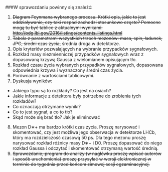 ###W sprawozdaniu powinny się znaleźć: 
1. <del>Diagram Feynmana wybranego procesu. Krótki opis, jakie to jest oddziaływanie, czy taki rozpad 
zachodzi stosunkowo często? Pomocne mogą tu być tablice z aktualnymi wynikami: 
http://pdg.lbl.gov/2016/listings/contents_listings.html</del>
2. <del>Tabela z parametrami wszystkich trzech mezonów: 
   masa, spin, ładunek, JPC, średni czas życia,</del> średnia droga w detektorze.
3. Opis kryteriów pozwalających na wybranie przypadków sygnałowych.
4. Rozkład masy niezmienniczej przypadków sygnałowych wraz z dopasowaną krzywą Gaussa z wielomianem opisującym tło.
5. Rozkład czasu życia wybranych przypadków sygnałowych, dopasowana odpowiednia krzywa i wyznaczony średni czas życia. 
6. Porównanie z wartościami tablicowymi. 
7. Dyskusja wyników:
  * Jakiego typu są to rozkłady? Co jest na osiach?
  * Jakie informacje z detektora były potrzebne do zrobienia tych rozkładów?
  * Co oznaczają otrzymane wyniki?
  * Co to jest sygnał, a co to tło?
  * Skąd może się brać tło? Jak je eliminować
8. Mezon D∗+ ma bardzo krótki czas życia. Proszę narysować i skomentować, czy jest możliwa jego 
   obserwacja w detektorze LHCb, który ma rozdzielczość czasową 50 ps. Dla tego mezonu proszę 
   narysować rozkład różnicy masy D∗+ i D0. Proszę dopasować do niego rozkład Gaussa i odczytać
   i skomentować otrzymaną wartość średnią.
9. <del>Sprawozdanie, program do analizy (w nagłówku proszę wpisać autorów i sposób uruchomienia) 
   proszę przysyłać w wersji elektronicznej w terminie do tygodnia przed końcem zimowej sesji 
   egzaminacyjnej.</del>
